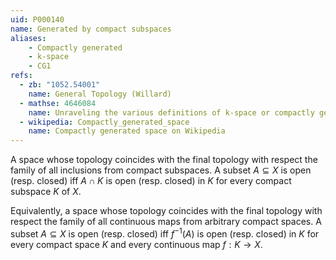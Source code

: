 ```yaml
---
uid: P000140
name: Generated by compact subspaces
aliases:
    - Compactly generated
    - k-space
    - CG1
refs:
  - zb: "1052.54001"
    name: General Topology (Willard)
  - mathse: 4646084
    name: Unraveling the various definitions of k-space or compactly generated space
  - wikipedia: Compactly_generated_space
    name: Compactly generated space on Wikipedia
---
```


A space whose topology coincides with the final topology with respect the family of all inclusions from compact subspaces.  A subset $A\subseteq X$ is open (resp. closed) iff $A\cap K$ is open (resp. closed) in $K$ for every compact subspace $K$ of $X$.

Equivalently, a space whose topology coincides with the final topology with respect the family of all continuous maps from arbitrary compact spaces.  A subset $A\subseteq X$ is open (resp. closed) iff $f^{-1}(A)$ is open (resp. closed) in $K$ for every compact space $K$ and every continuous map $f:K\to X$.
